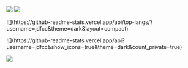 <p>
<img src="https://img.shields.io/static/v1?label=language&message=Java&color=blue"/>
<img src="https://img.shields.io/static/v1?label=language&message=JavaWeb&color=red"/>
</p>

<p>
  ![](https://github-readme-stats.vercel.app/api/top-langs/?username=jdfcc&theme=dark&layout=compact)
  </p>
  <p>
  ![](https://github-readme-stats.vercel.app/api?username=jdfcc&show_icons=true&theme=dark&count_private=true)
  </p>
  <p>
  
![](https://activity-graph.herokuapp.com/graph?username=jdfcc&theme=github)
  </p>


